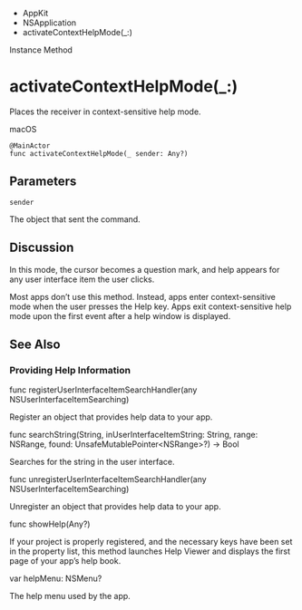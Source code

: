 

- AppKit
- NSApplication
-  activateContextHelpMode(\_:) 

Instance Method

# activateContextHelpMode(\_:)

Places the receiver in context-sensitive help mode.

macOS

``` source
@MainActor
func activateContextHelpMode(_ sender: Any?)
```

## Parameters 

`sender`  

The object that sent the command.

## Discussion

In this mode, the cursor becomes a question mark, and help appears for any user interface item the user clicks.

Most apps don’t use this method. Instead, apps enter context-sensitive mode when the user presses the Help key. Apps exit context-sensitive help mode upon the first event after a help window is displayed.

## See Also

### Providing Help Information

func registerUserInterfaceItemSearchHandler(any NSUserInterfaceItemSearching)

Register an object that provides help data to your app.

func searchString(String, inUserInterfaceItemString: String, range: NSRange, found: UnsafeMutablePointer&lt;NSRange>?) -> Bool

Searches for the string in the user interface.

func unregisterUserInterfaceItemSearchHandler(any NSUserInterfaceItemSearching)

Unregister an object that provides help data to your app.

func showHelp(Any?)

If your project is properly registered, and the necessary keys have been set in the property list, this method launches Help Viewer and displays the first page of your app’s help book.

var helpMenu: NSMenu?

The help menu used by the app.

